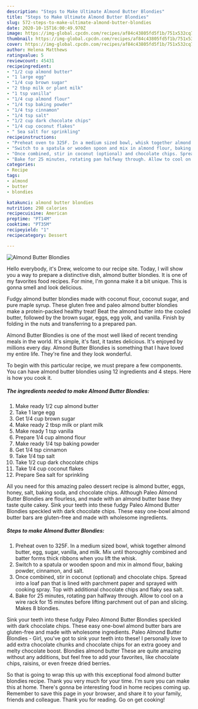 ```yaml
---
description: "Steps to Make Ultimate Almond Butter Blondies"
title: "Steps to Make Ultimate Almond Butter Blondies"
slug: 572-steps-to-make-ultimate-almond-butter-blondies
date: 2020-10-15T16:00:49.970Z
image: https://img-global.cpcdn.com/recipes/af84c43805fd5f1b/751x532cq70/almond-butter-blondies-recipe-main-photo.jpg
thumbnail: https://img-global.cpcdn.com/recipes/af84c43805fd5f1b/751x532cq70/almond-butter-blondies-recipe-main-photo.jpg
cover: https://img-global.cpcdn.com/recipes/af84c43805fd5f1b/751x532cq70/almond-butter-blondies-recipe-main-photo.jpg
author: Helena Matthews
ratingvalue: 5
reviewcount: 45431
recipeingredient:
- "1/2 cup almond butter"
- "1 large egg"
- "1/4 cup brown sugar"
- "2 tbsp milk or plant milk"
- "1 tsp vanilla"
- "1/4 cup almond flour"
- "1/4 tsp baking powder"
- "1/4 tsp cinnamon"
- "1/4 tsp salt"
- "1/2 cup dark chocolate chips"
- "1/4 cup coconut flakes"
- " Sea salt for sprinkling"
recipeinstructions:
- "Preheat oven to 325F. In a medium sized bowl, whisk together almond butter, egg, sugar, vanilla, and milk. Mix until thoroughly combined and batter forms thick ribbons when you lift the whisk."
- "Switch to a spatula or wooden spoon and mix in almond flour, baking powder, cinnamon, and salt."
- "Once combined, stir in coconut (optional) and chocolate chips. Spread into a loaf pan that is lined with parchment paper and sprayed with cooking spray. Top with additional chocolate chips and flaky sea salt."
- "Bake for 25 minutes, rotating pan halfway through. Allow to cool on a wire rack for 15 minutes before lifting parchment out of pan and slicing. Makes 8 blondies."
categories:
- Recipe
tags:
- almond
- butter
- blondies

katakunci: almond butter blondies 
nutrition: 298 calories
recipecuisine: American
preptime: "PT14M"
cooktime: "PT35M"
recipeyield: "1"
recipecategory: Dessert

---
```



![Almond Butter Blondies](https://img-global.cpcdn.com/recipes/af84c43805fd5f1b/751x532cq70/almond-butter-blondies-recipe-main-photo.jpg)

Hello everybody, it's Drew, welcome to our recipe site. Today, I will show you a way to prepare a distinctive dish, almond butter blondies. It is one of my favorites food recipes. For mine, I'm gonna make it a bit unique. This is gonna smell and look delicious.

Fudgy almond butter blondies made with coconut flour, coconut sugar, and pure maple syrup. These gluten free and paleo almond butter blondies make a protein-packed healthy treat! Beat the almond butter into the cooled butter, followed by the brown sugar, eggs, egg yolk, and vanilla. Finish by folding in the nuts and transferring to a prepared pan.

Almond Butter Blondies is one of the most well liked of recent trending meals in the world. It's simple, it's fast, it tastes delicious. It's enjoyed by millions every day. Almond Butter Blondies is something that I have loved my entire life. They're fine and they look wonderful.


To begin with this particular recipe, we must prepare a few components. You can have almond butter blondies using 12 ingredients and 4 steps. Here is how you cook it.

<!--inarticleads1-->

##### The ingredients needed to make Almond Butter Blondies:

1. Make ready 1/2 cup almond butter
1. Take 1 large egg
1. Get 1/4 cup brown sugar
1. Make ready 2 tbsp milk or plant milk
1. Make ready 1 tsp vanilla
1. Prepare 1/4 cup almond flour
1. Make ready 1/4 tsp baking powder
1. Get 1/4 tsp cinnamon
1. Take 1/4 tsp salt
1. Take 1/2 cup dark chocolate chips
1. Take 1/4 cup coconut flakes
1. Prepare  Sea salt for sprinkling


All you need for this amazing paleo dessert recipe is almond butter, eggs, honey, salt, baking soda, and chocolate chips. Although Paleo Almond Butter Blondies are flourless, and made with an almond butter base they taste quite cakey. Sink your teeth into these fudgy Paleo Almond Butter Blondies speckled with dark chocolate chips. These easy one-bowl almond butter bars are gluten-free and made with wholesome ingredients. 

<!--inarticleads2-->

##### Steps to make Almond Butter Blondies:

1. Preheat oven to 325F. In a medium sized bowl, whisk together almond butter, egg, sugar, vanilla, and milk. Mix until thoroughly combined and batter forms thick ribbons when you lift the whisk.
1. Switch to a spatula or wooden spoon and mix in almond flour, baking powder, cinnamon, and salt.
1. Once combined, stir in coconut (optional) and chocolate chips. Spread into a loaf pan that is lined with parchment paper and sprayed with cooking spray. Top with additional chocolate chips and flaky sea salt.
1. Bake for 25 minutes, rotating pan halfway through. Allow to cool on a wire rack for 15 minutes before lifting parchment out of pan and slicing. Makes 8 blondies.


Sink your teeth into these fudgy Paleo Almond Butter Blondies speckled with dark chocolate chips. These easy one-bowl almond butter bars are gluten-free and made with wholesome ingredients. Paleo Almond Butter Blondies - Girl, you&#39;ve got to sink your teeth into these! I personally love to add extra chocolate chunks and chocolate chips for an extra gooey and melty chocolate boost. Blondies almond butter These are quite amazing without any additions, but feel free to add your favorites, like chocolate chips, raisins, or even freeze dried berries. 

So that is going to wrap this up with this exceptional food almond butter blondies recipe. Thank you very much for your time. I'm sure you can make this at home. There's gonna be interesting food in home recipes coming up. Remember to save this page in your browser, and share it to your family, friends and colleague. Thank you for reading. Go on get cooking!
